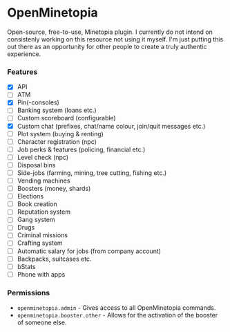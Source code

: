 # OpenMinetopia

Open-source, free-to-use, Minetopia plugin. I currently do not intend on consistenly working on this resource not using it myself. I'm just putting this out there as an opportunity for other people to create a truly authentic experience.

### Features

- [x] API
- [ ] ATM
- [x] Pin(-consoles)
- [ ] Banking system (loans etc.)
- [ ] Custom scoreboard (configurable)
- [x] Custom chat (prefixes, chat/name colour, join/quit messages etc.)
- [ ] Plot system (buying & renting)
- [ ] Character registration (npc)
- [ ] Job perks & features (policing, financial etc.)
- [ ] Level check (npc)
- [ ] Disposal bins
- [ ] Side-jobs (farming, mining, tree cutting, fishing etc.)
- [ ] Vending machines
- [ ] Boosters (money, shards)
- [ ] Elections
- [ ] Book creation
- [ ] Reputation system
- [ ] Gang system
- [ ] Drugs
- [ ] Criminal missions
- [ ] Crafting system
- [ ] Automatic salary for jobs (from company account)
- [ ] Backpacks, suitcases etc.
- [ ] bStats
- [ ] Phone with apps

### Permissions

- `openminetopia.admin` - Gives access to all OpenMinetopia commands.
- `openminetopia.booster.other` - Allows for the activation of the booster of someone else.